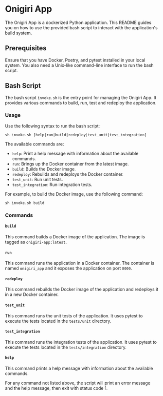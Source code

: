 # Onigiri App

The Onigiri App is a dockerized Python application. This README guides you on how to use the provided bash script to interact with the application's build system.

## Prerequisites

Ensure that you have Docker, Poetry, and pytest installed in your local system. You also need a Unix-like command-line interface to run the bash script.

## Bash Script

The bash script `invoke.sh` is the entry point for managing the Onigiri App. It provides various commands to build, run, test and redeploy the application.

### Usage

Use the following syntax to run the bash script:

```
sh invoke.sh [help|run|build|redeploy|test_unit|test_integration]
```

The available commands are:

- `help`: Print a help message with information about the available commands.
- `run`: Brings up the Docker container from the latest image.
- `build`: Builds the Docker image.
- `redeploy`: Rebuilds and redeploys the Docker container.
- `test_unit`: Run unit tests.
- `test_integration`: Run integration tests.

For example, to build the Docker image, use the following command:

```
sh invoke.sh build
```

### Commands

#### `build`

This command builds a Docker image of the application. The image is tagged as `onigiri-app:latest`.

#### `run`

This command runs the application in a Docker container. The container is named `onigiri_app` and it exposes the application on port `8000`.

#### `redeploy`

This command rebuilds the Docker image of the application and redeploys it in a new Docker container. 

#### `test_unit`

This command runs the unit tests of the application. It uses pytest to execute the tests located in the `tests/unit` directory.

#### `test_integration`

This command runs the integration tests of the application. It uses pytest to execute the tests located in the `tests/integration` directory.

#### `help`

This command prints a help message with information about the available commands.

For any command not listed above, the script will print an error message and the help message, then exit with status code 1.